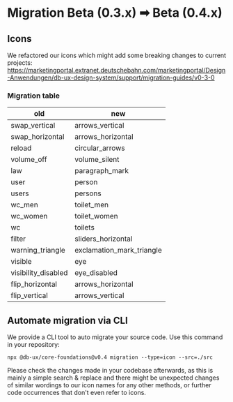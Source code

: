 # Migration Beta (0.3.x) ➡ Beta (0.4.x)

## Icons

We refactored our icons which might add some breaking changes to current projects: <https://marketingportal.extranet.deutschebahn.com/marketingportal/Design-Anwendungen/db-ux-design-system/support/migration-guides/v0-3-0>

### Migration table

| old                 | new                       |
| ------------------- | ------------------------- |
| swap_vertical       | arrows_vertical           |
| swap_horizontal     | arrows_horizontal         |
| reload              | circular_arrows           |
| volume_off          | volume_silent             |
| law                 | paragraph_mark            |
| user                | person                    |
| users               | persons                   |
| wc_men              | toilet_men                |
| wc_women            | toilet_women              |
| wc                  | toilets                   |
| filter              | sliders_horizontal        |
| warning_triangle    | exclamation_mark_triangle |
| visible             | eye                       |
| visibility_disabled | eye_disabled              |
| flip_horizontal     | arrows_horizontal         |
| flip_vertical       | arrows_vertical           |

## Automate migration via CLI

We provide a CLI tool to auto migrate your source code. Use this command in your repository:

```shell
npx @db-ux/core-foundations@v0.4 migration --type=icon --src=./src
```

Please check the changes made in your codebase afterwards, as this is mainly a simple search & replace and there might be unexpected changes of similar wordings to our icon names for any other methods, or further code occurrences that don't even refer to icons.
